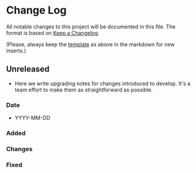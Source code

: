 # Change Log

All notable changes to this project will be documented in this file. The format is based on [Keep a Changelog](http://keepachangelog.com).

(Please, always keep the [template](#unreleased) as above in the markdown for new inserts.)

## Unreleased

- Here we write upgrading notes for changes introduced to develop. It's a team effort to make them as straightforward as possible.

### Date

- YYYY-MM-DD

### Added

### Changes

### Fixed
